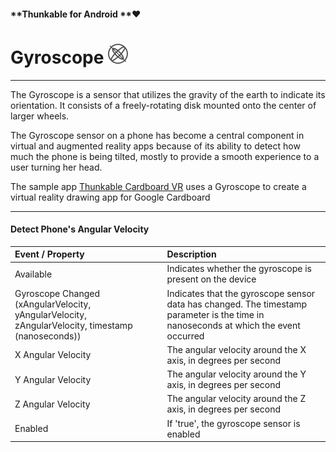 #### **Thunkable for Android **❤

# Gyroscope ![](/assets/gyroscope-icon.png)

---

The Gyroscope is a sensor that utilizes the gravity of the earth to indicate its orientation. It consists of a freely-rotating disk mounted onto the center of larger wheels.

The Gyroscope sensor on a phone has become a central component in virtual and augmented reality apps because of its ability to detect how much the phone is being tilted, mostly to provide a smooth experience to a user turning her head.

The sample app [Thunkable Cardboard VR](#) uses a Gyroscope to create a virtual reality drawing app for Google Cardboard

---

#### Detect Phone's Angular Velocity

| Event / Property | Description |
| :--- | :--- |
| Available | Indicates whether the gyroscope is present on the device |
| Gyroscope Changed \(xAngularVelocity, yAngularVelocity, zAngularVelocity, timestamp \(nanoseconds\)\) | Indicates that the gyroscope sensor data has changed. The timestamp parameter is the time in nanoseconds at which the event occurred |
| X  Angular Velocity | The angular velocity around the X axis, in degrees per second |
| Y Angular Velocity | The angular velocity around the Y axis, in degrees per second |
| Z Angular Velocity | The angular velocity around the Z axis, in degrees per second |
| Enabled | If 'true', the gyroscope sensor is enabled |



